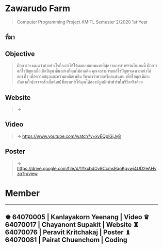 # Zawarudo Farm
> Computer Programming Project KMITL Semester 2/2020 1st Year
## ที่มา
> 
## Objective
> ฝึกการวางแผนว่าทำอย่างไรที่จะทำให้ได้ผลตอบแทนมากที่สุดจากการทำฟาร์มในเกมนี้
> ฝึกการแก้ไขปัญหาเมื่อเกิดปัญหาขึ้นอย่างที่คุณไม่คาดคิด คุณจะสามารถแก้ไขปัญหาเฉพาะหน้าได้อย่างไร
> เพื่อความสนุกและความเพลิดเพลิน รับรองว่าหายเครียดแน่นอน
> เพื่อให้คุณมีแรงบันดาลใจ(อาจจะสักเล็กน้อย)ที่อยากทำให้คุณได้ลองปลูกผักทำฟาร์มในชีวิตจริงด้วย
## Website
> → 
## Video
> → https://www.youtube.com/watch?v=xvEQplGjJy8
## Poster
> → https://drive.google.com/file/d/1YkxbdOy9CcmsRqoKgywj4UD2eAHvzqTn/view
# Member
-----------------------------------------------------------------------
♚ 64070005 | Kanlayakorn Yeenang  | Video
♛ 64070017 | Chayanont Supakit    | Website
♜ 64070076 | Peravit Kritchakaj   | Poster
♝ 64070081 | Pairat Chuenchom     | Coding
-----------------------------------------------------------------------
